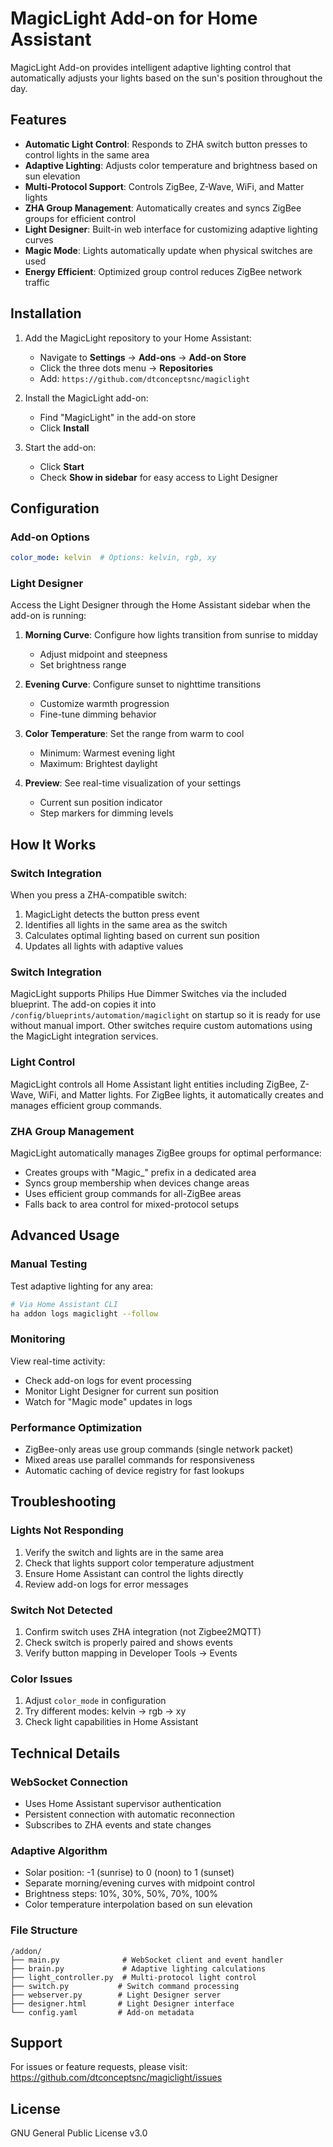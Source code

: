 # MagicLight Add-on for Home Assistant

MagicLight Add-on provides intelligent adaptive lighting control that automatically adjusts your lights based on the sun's position throughout the day.

## Features

- **Automatic Light Control**: Responds to ZHA switch button presses to control lights in the same area
- **Adaptive Lighting**: Adjusts color temperature and brightness based on sun elevation
- **Multi-Protocol Support**: Controls ZigBee, Z-Wave, WiFi, and Matter lights
- **ZHA Group Management**: Automatically creates and syncs ZigBee groups for efficient control
- **Light Designer**: Built-in web interface for customizing adaptive lighting curves
- **Magic Mode**: Lights automatically update when physical switches are used
- **Energy Efficient**: Optimized group control reduces ZigBee network traffic

## Installation

1. Add the MagicLight repository to your Home Assistant:
   - Navigate to **Settings** → **Add-ons** → **Add-on Store**
   - Click the three dots menu → **Repositories**
   - Add: `https://github.com/dtconceptsnc/magiclight`

2. Install the MagicLight add-on:
   - Find "MagicLight" in the add-on store
   - Click **Install**

3. Start the add-on:
   - Click **Start**
   - Check **Show in sidebar** for easy access to Light Designer

## Configuration

### Add-on Options

```yaml
color_mode: kelvin  # Options: kelvin, rgb, xy
```

### Light Designer

Access the Light Designer through the Home Assistant sidebar when the add-on is running:

1. **Morning Curve**: Configure how lights transition from sunrise to midday
   - Adjust midpoint and steepness
   - Set brightness range

2. **Evening Curve**: Configure sunset to nighttime transitions
   - Customize warmth progression
   - Fine-tune dimming behavior

3. **Color Temperature**: Set the range from warm to cool
   - Minimum: Warmest evening light
   - Maximum: Brightest daylight

4. **Preview**: See real-time visualization of your settings
   - Current sun position indicator
   - Step markers for dimming levels

## How It Works

### Switch Integration

When you press a ZHA-compatible switch:
1. MagicLight detects the button press event
2. Identifies all lights in the same area as the switch
3. Calculates optimal lighting based on current sun position
4. Updates all lights with adaptive values

### Switch Integration

MagicLight supports Philips Hue Dimmer Switches via the included blueprint. The add-on copies it into `/config/blueprints/automation/magiclight` on startup so it is ready for use without manual import. Other switches require custom automations using the MagicLight integration services.

### Light Control

MagicLight controls all Home Assistant light entities including ZigBee, Z-Wave, WiFi, and Matter lights. For ZigBee lights, it automatically creates and manages efficient group commands.

### ZHA Group Management

MagicLight automatically manages ZigBee groups for optimal performance:
- Creates groups with "Magic_" prefix in a dedicated area
- Syncs group membership when devices change areas
- Uses efficient group commands for all-ZigBee areas
- Falls back to area control for mixed-protocol setups

## Advanced Usage

### Manual Testing

Test adaptive lighting for any area:
```bash
# Via Home Assistant CLI
ha addon logs magiclight --follow
```

### Monitoring

View real-time activity:
- Check add-on logs for event processing
- Monitor Light Designer for current sun position
- Watch for "Magic mode" updates in logs

### Performance Optimization

- ZigBee-only areas use group commands (single network packet)
- Mixed areas use parallel commands for responsiveness
- Automatic caching of device registry for fast lookups

## Troubleshooting

### Lights Not Responding

1. Verify the switch and lights are in the same area
2. Check that lights support color temperature adjustment
3. Ensure Home Assistant can control the lights directly
4. Review add-on logs for error messages

### Switch Not Detected

1. Confirm switch uses ZHA integration (not Zigbee2MQTT)
2. Check switch is properly paired and shows events
3. Verify button mapping in Developer Tools → Events

### Color Issues

1. Adjust `color_mode` in configuration
2. Try different modes: kelvin → rgb → xy
3. Check light capabilities in Home Assistant

## Technical Details

### WebSocket Connection
- Uses Home Assistant supervisor authentication
- Persistent connection with automatic reconnection
- Subscribes to ZHA events and state changes

### Adaptive Algorithm
- Solar position: -1 (sunrise) to 0 (noon) to 1 (sunset)
- Separate morning/evening curves with midpoint control
- Brightness steps: 10%, 30%, 50%, 70%, 100%
- Color temperature interpolation based on sun elevation

### File Structure
```
/addon/
├── main.py              # WebSocket client and event handler
├── brain.py             # Adaptive lighting calculations
├── light_controller.py  # Multi-protocol light control
├── switch.py           # Switch command processing
├── webserver.py        # Light Designer server
├── designer.html       # Light Designer interface
└── config.yaml         # Add-on metadata
```

## Support

For issues or feature requests, please visit:
https://github.com/dtconceptsnc/magiclight/issues

## License

GNU General Public License v3.0

